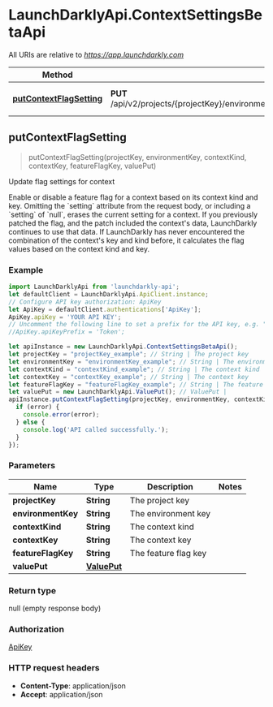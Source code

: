 # LaunchDarklyApi.ContextSettingsBetaApi

All URIs are relative to *https://app.launchdarkly.com*

Method | HTTP request | Description
------------- | ------------- | -------------
[**putContextFlagSetting**](ContextSettingsBetaApi.md#putContextFlagSetting) | **PUT** /api/v2/projects/{projectKey}/environments/{environmentKey}/contexts/{contextKind}/{contextKey}/flags/{featureFlagKey} | Update flag settings for context



## putContextFlagSetting

> putContextFlagSetting(projectKey, environmentKey, contextKind, contextKey, featureFlagKey, valuePut)

Update flag settings for context

 Enable or disable a feature flag for a context based on its context kind and key.  Omitting the &#x60;setting&#x60; attribute from the request body, or including a &#x60;setting&#x60; of &#x60;null&#x60;, erases the current setting for a context.  If you previously patched the flag, and the patch included the context&#39;s data, LaunchDarkly continues to use that data. If LaunchDarkly has never encountered the combination of the context&#39;s key and kind before, it calculates the flag values based on the context kind and key. 

### Example

```javascript
import LaunchDarklyApi from 'launchdarkly-api';
let defaultClient = LaunchDarklyApi.ApiClient.instance;
// Configure API key authorization: ApiKey
let ApiKey = defaultClient.authentications['ApiKey'];
ApiKey.apiKey = 'YOUR API KEY';
// Uncomment the following line to set a prefix for the API key, e.g. "Token" (defaults to null)
//ApiKey.apiKeyPrefix = 'Token';

let apiInstance = new LaunchDarklyApi.ContextSettingsBetaApi();
let projectKey = "projectKey_example"; // String | The project key
let environmentKey = "environmentKey_example"; // String | The environment key
let contextKind = "contextKind_example"; // String | The context kind
let contextKey = "contextKey_example"; // String | The context key
let featureFlagKey = "featureFlagKey_example"; // String | The feature flag key
let valuePut = new LaunchDarklyApi.ValuePut(); // ValuePut | 
apiInstance.putContextFlagSetting(projectKey, environmentKey, contextKind, contextKey, featureFlagKey, valuePut, (error, data, response) => {
  if (error) {
    console.error(error);
  } else {
    console.log('API called successfully.');
  }
});
```

### Parameters


Name | Type | Description  | Notes
------------- | ------------- | ------------- | -------------
 **projectKey** | **String**| The project key | 
 **environmentKey** | **String**| The environment key | 
 **contextKind** | **String**| The context kind | 
 **contextKey** | **String**| The context key | 
 **featureFlagKey** | **String**| The feature flag key | 
 **valuePut** | [**ValuePut**](ValuePut.md)|  | 

### Return type

null (empty response body)

### Authorization

[ApiKey](../README.md#ApiKey)

### HTTP request headers

- **Content-Type**: application/json
- **Accept**: application/json

